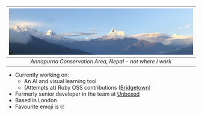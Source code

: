 |![Annapurna panorama](annapurna.jpg)|
|:--:|
|_Annapurna Conservation Area, Nepal - not where I work_|

- Currently working on:
  - An AI and visual learning tool
  - (Attempts at) Ruby OSS contributions ([Bridgetown](https://www.bridgetownrb.com/))
- Formerly senior developer in the team at [Unboxed](http://unboxed.co/)
- Based in London
- Favourite emoji is 🙄
